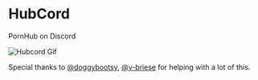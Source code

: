 # HubCord
PornHub on Discord

![Hubcord Gif](https://i.imgur.com/7bWYXSa.gif)

Special thanks to [@doggybootsy](https://github.com/doggybootsy), [@v-briese](https://github.com/v-briese) for helping with a lot of this.
